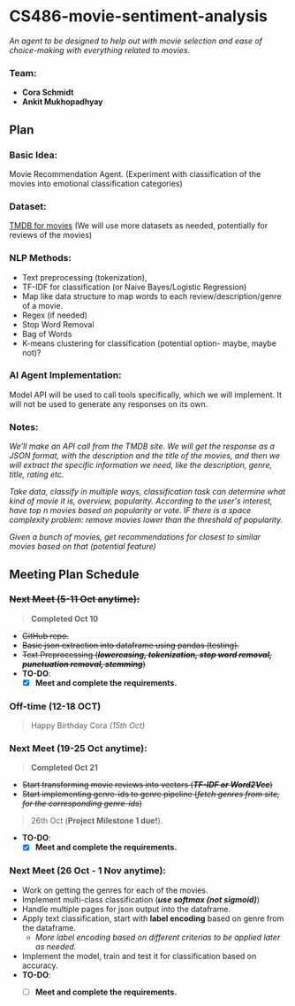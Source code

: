 # CS486-movie-sentiment-analysis
*An agent to be designed to help out with movie selection and ease of choice-making with everything related to movies.*

### Team:
- **Cora Schmidt**
- **Ankit Mukhopadhyay**


## Plan
### Basic Idea: 
Movie Recommendation Agent. (Experiment with classification of the movies into emotional classification categories)

### Dataset: 
[TMDB for movies](https://www.themoviedb.org/?language=en-US)
(We will use more datasets as needed, potentially for reviews of the movies)

### NLP Methods:
- Text preprocessing (tokenization), 
- TF-IDF for classification (or Naive Bayes/Logistic Regression)
- Map like data structure to map words to each review/description/genre of a movie.
- Regex (if needed)
- Stop Word Removal
- Bag of Words
- K-means clustering for classification (potential option- maybe, maybe not)?

### AI Agent Implementation:
Model API will be used to call tools specifically, which we will implement. It will not be used to generate any responses on its own.

### Notes:
*We’ll make an API call from the TMDB site. We will get the response as a JSON format, with the description and the title of the movies, and then we will extract the specific information we need, like the description, genre, title, rating etc.*

*Take data, classify in multiple ways, classification task can determine what kind of movie it is, overview, popularity.*
*According to the user's interest, have top n movies based on popularity or vote.*
I*F there is a space complexity problem: remove movies lower than the threshold of popularity.*

*Given a bunch of movies, get recommendations for closest to similar movies based on that (potential feature)*

## **Meeting Plan Schedule**
### ~~Next Meet (5-11 Oct anytime):~~
> **Completed Oct 10**
- ~~GitHub repo.~~
- ~~Basic json extraction into dataframe using pandas (testing).~~
- ~~Text Preprocessing (__*lowercasing, tokenization, stop word removal, punctuation removal, stemming*__)~~
- **TO-DO**:
    - [x] **Meet and complete the requirements.**

### Off-time (12-18 OCT)
> Happy Birthday Cora *(15th Oct)*

### Next Meet (19-25 Oct anytime):
> **Completed Oct 21**
- ~~Start transforming movie reviews into vectors (__*TF-IDF or Word2Vec*__)~~
- ~~Start implementing genre-ids to genre pipeline (*fetch genres from site, for the corresponding genre-ids*)~~

> 26th Oct (**Project Milestone 1 due!**).
- **TO-DO**:
    - [x] **Meet and complete the requirements.**

### Next Meet (26 Oct - 1 Nov anytime): 
- Work on getting the genres for each of the movies.
- Implement multi-class classification (**_use softmax (not sigmoid)_**)
- Handle multiple pages for json output into the dataframe.
- Apply text classification, start with **label encoding** based on genre from the dataframe. 
    - *More label encoding based on different criterias to be applied later as needed.*
- Implement the model, train and test it for classification based on accuracy.
- **TO-DO**:
    - [ ] **Meet and complete the requirements.**


